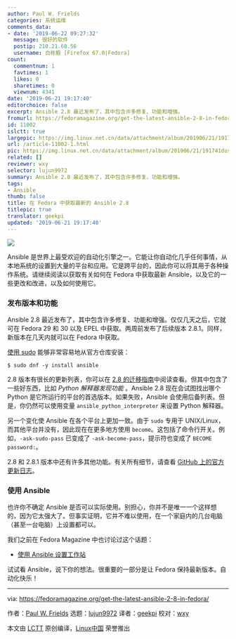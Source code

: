 ```yaml
---
author: Paul W. Frields
categories: 系统运维
comments_data:
- date: '2019-06-22 09:27:32'
  message: 很好的软件
  postip: 210.21.68.56
  username: 白栋毅 [Firefox 67.0|Fedora]
count:
  commentnum: 1
  favtimes: 1
  likes: 0
  sharetimes: 0
  viewnum: 4341
date: '2019-06-21 19:17:40'
editorchoice: false
excerpt: Ansible 2.8 最近发布了，其中包含许多修复、功能和增强。
fromurl: https://fedoramagazine.org/get-the-latest-ansible-2-8-in-fedora/
id: 11002
islctt: true
largepic: https://img.linux.net.cn/data/attachment/album/201906/21/191741dusvu6jujm764i7s.jpg
url: /article-11002-1.html
pic: https://img.linux.net.cn/data/attachment/album/201906/21/191741dusvu6jujm764i7s.jpg.thumb.jpg
related: []
reviewer: wxy
selector: lujun9972
summary: Ansible 2.8 最近发布了，其中包含许多修复、功能和增强。
tags:
- Ansible
thumb: false
title: 在 Fedora 中获取最新的 Ansible 2.8
titlepic: true
translator: geekpi
updated: '2019-06-21 19:17:40'
---
```


![](/data/attachment/album/201906/21/191741dusvu6jujm764i7s.jpg)


Ansible 是世界上最受欢迎的自动化引擎之一。它能让你自动化几乎任何事情，从本地系统的设置到大量的平台和应用。它是跨平台的，因此你可以将其用于各种操作系统。请继续阅读以获取有关如何在 Fedora 中获取最新 Ansible，以及它的一些更改和改进，以及如何使用它。


### 发布版本和功能


Ansible 2.8 最近发布了，其中包含许多修复、功能和增强。仅仅几天之后，它就可在 Fedora 29 和 30 以及 EPEL 中获取。两周前发布了后续版本 2.8.1。同样，新版本在几天内就可以在 Fedora 中获取。


[使用 sudo](https://fedoramagazine.org/howto-use-sudo/) 能够非常容易地从官方仓库安装：



```
$ sudo dnf -y install ansible
```

2.8 版本有很长的更新列表，你可以在 [2.8 的迁移指南](https://docs.ansible.com/ansible/latest/porting_guides/porting_guide_2.8.html)中阅读查看。但其中包含了一些好东西，比如 *Python 解释器发现功能* 。Ansible 2.8 现在会试图找出哪个 Python 是它所运行的平台的首选版本。如果失败，Ansible 会使用后备列表。但是，你仍然可以使用变量 `ansible_python_interpreter` 来设置 Python 解释器。


另一个变化使 Ansible 在各个平台上更加一致。由于 `sudo` 专用于 UNIX/Linux，而其他平台并没有，因此现在在更多地方使用 `become`。这包括了命令行开关。例如，`-ask-sudo-pass` 已变成了 `-ask-become-pass`，提示符也变成了 `BECOME password:`。


2.8 和 2.8.1 版本中还有许多其他功能。有关所有细节，请查看 [GitHub 上的官方更新日志](https://github.com/ansible/ansible/blob/stable-2.8/changelogs/CHANGELOG-v2.8.rst)。


### 使用 Ansible


也许你不确定 Ansible 是否可以实际使用。别担心，你并不是唯一一个这样想的，因为它太强大了。但事实证明，它并不难以使用，在一个家庭内的几台电脑（甚至一台电脑）上设置都可以。


我们之前在 Fedora Magazine 中也讨论过这个话题：


* [使用 Ansible 设置工作站](https://fedoramagazine.org/using-ansible-setup-workstation/)


试试看 Ansible，说下你的想法。很重要的一部分是让 Fedora 保持最新版本。自动化快乐！




---


via: <https://fedoramagazine.org/get-the-latest-ansible-2-8-in-fedora/>


作者：[Paul W. Frields](https://fedoramagazine.org/author/pfrields/) 选题：[lujun9972](https://github.com/lujun9972) 译者：[geekpi](https://github.com/geekpi) 校对：[wxy](https://github.com/wxy)


本文由 [LCTT](https://github.com/LCTT/TranslateProject) 原创编译，[Linux中国](https://linux.cn/) 荣誉推出
